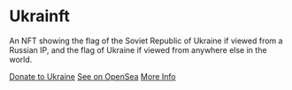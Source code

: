 # Ukrainft

An NFT showing the flag of the Soviet Republic of Ukraine if viewed from a Russian IP, and the flag of Ukraine if viewed from anywhere else in the world.

[Donate to Ukraine](https://twitter.com/Ukraine/status/1497594592438497282?s=20&t=Ok4vo90B1261nLFgolTweg)
[See on OpenSea](https://opensea.io/assets/matic/0x1675deafaf1be7337afaf16287c17cb54071a9a9/0)
[More Info](https://klingefjord.notion.site/klingefjord/Ukrainft-38ccfc572ec24c688db37e6c361e5fe9)
